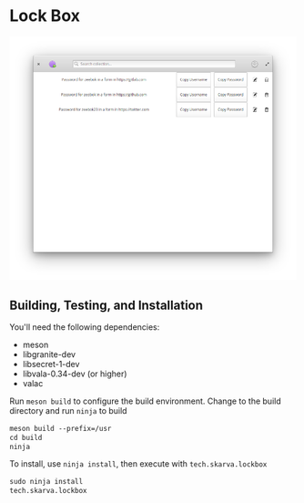 # Lock Box

![Screenshot](data/screenshot.png?raw=true)

## Building, Testing, and Installation

You'll need the following dependencies:
* meson
* libgranite-dev
* libsecret-1-dev
* libvala-0.34-dev (or higher)
* valac

Run `meson build` to configure the build environment. Change to the build directory and run `ninja` to build

    meson build --prefix=/usr
    cd build
    ninja

To install, use `ninja install`, then execute with `tech.skarva.lockbox`

    sudo ninja install
    tech.skarva.lockbox
